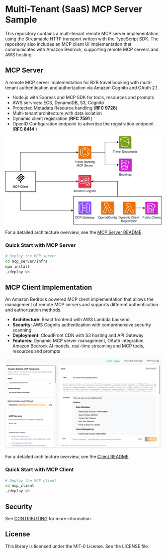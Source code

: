 # Multi-Tenant (SaaS) MCP Server Sample

This repository contains a multi-tenant remote MCP server implementation using the Streamable HTTP transport written with the TypeScript SDK. The repository also includes an MCP client UI implementation that communicates with Amazon Bedrock, supporting remote MCP servers and AWS hosting.

## MCP Server

A remote MCP server implementation for B2B travel booking with multi-tenant authentication and authorization via Amazon Cognito and OAuth 2.1.

- Node.js with Express and MCP SDK for tools, resources and prompts
- AWS services: ECS, DynamoDB, S3, Cognito
- Protected Metadata Resource handling (**RFC 9728**)
- Multi-tenant architecture with data isolation
- Dynamic client registration (**RFC 7591** )
- OpenID Configuration endpoint to advertise the registration endpoint (**RFC 8414** )

![Architecture Overview Server](/resources/mcp-server-high-level.png)

For a detailed architecture overview, see the [MCP Server README](./mcp_server/README.md).

### Quick Start with MCP Server

```bash
# Deploy the MCP server
cd mcp_server/infra
npm install
./deploy.sh 
```

## MCP Client Implementation

An Amazon Bedrock powered MCP client implementation that allows the management of remote MCP servers and supports different authentication and authorization methods. 

- **Architecture**: React frontend with AWS Lambda backend
- **Security**: AWS Cognito authentication with comprehensive security scanning
- **Deployment**: CloudFront CDN with S3 hosting and API Gateway
- **Features**: Dynamic MCP server management, OAuth integration, Amazon Bedrock AI models, real-time streaming and MCP tools, resources and prompts

![Client example](/resources/client.png)

For a detailed architecture overview, see the [Client README](./mcp_client/README.md)

### Quick Start with MCP Client

```bash
# Deploy the MCP client
cd mcp_client
./deploy.sh
```

## Security

See [CONTRIBUTING](CONTRIBUTING.md#security-issue-notifications) for more information.

## License

This library is licensed under the MIT-0 License. See the LICENSE file.

